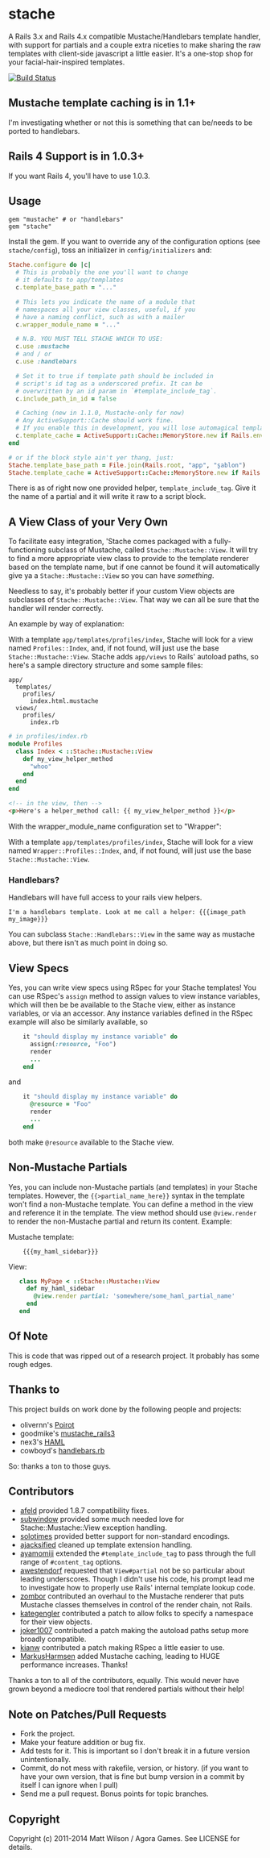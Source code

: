 # stache

A Rails 3.x and Rails 4.x compatible Mustache/Handlebars template handler, with support for partials and a couple extra niceties to make sharing the raw templates with client-side javascript a little easier. It's a one-stop shop for your facial-hair-inspired templates.

[![Build Status](https://secure.travis-ci.org/agoragames/stache.png)](http://travis-ci.org/agoragames/stache)

## Mustache template caching is in 1.1+

I'm investigating whether or not this is something that can be/needs to be ported to handlebars.

## Rails 4 Support is in 1.0.3+

If you want Rails 4, you'll have to use 1.0.3.

## Usage

    gem "mustache" # or "handlebars"
    gem "stache"

Install the gem. If you want to override any of the configuration options (see `stache/config`), toss an initializer in `config/initializers` and:

```ruby
Stache.configure do |c|
  # This is probably the one you'll want to change
  # it defaults to app/templates
  c.template_base_path = "..."

  # This lets you indicate the name of a module that
  # namespaces all your view classes, useful, if you
  # have a naming conflict, such as with a mailer
  c.wrapper_module_name = "..."

  # N.B. YOU MUST TELL STACHE WHICH TO USE:
  c.use :mustache
  # and / or
  c.use :handlebars

  # Set it to true if template path should be included in
  # script's id tag as a underscored prefix. It can be
  # overwritten by an id param in `#template_include_tag`.
  c.include_path_in_id = false

  # Caching (new in 1.1.0, Mustache-only for now)
  # Any ActiveSupport::Cache should work fine.
  # If you enable this in development, you will lose automagical template reloading!
  c.template_cache = ActiveSupport::Cache::MemoryStore.new if Rails.env.production?
end

# or if the block style ain't yer thang, just:
Stache.template_base_path = File.join(Rails.root, "app", "şablon")
Stache.template_cache = ActiveSupport::Cache::MemoryStore.new if Rails.env.production?
```

There is as of right now one provided helper, `template_include_tag`. Give it the name of a partial and it will write it raw to a script block.

## A View Class of your Very Own

To facilitate easy integration, 'Stache comes packaged with a fully-functioning subclass of Mustache, called `Stache::Mustache::View`. It will try to find a more appropriate view class to provide to the template renderer based on the template name, but if one cannot be found it will automatically give ya a `Stache::Mustache::View` so you can have *something*.

Needless to say, it's probably better if your custom View objects are subclasses of `Stache::Mustache::View`. That way we can all be sure that the handler will render correctly.

An example by way of explanation:

With a template `app/templates/profiles/index`, Stache will look for a view named `Profiles::Index`, and, if not found, will just use the base `Stache::Mustache::View`. Stache adds `app/views` to Rails' autoload paths, so here's a sample directory structure and some sample files:

```
app/
  templates/
    profiles/
      index.html.mustache
  views/
    profiles/
      index.rb
```

```ruby
# in profiles/index.rb
module Profiles
  class Index < ::Stache::Mustache::View
    def my_view_helper_method
      "whoo"
    end
  end
end
```

```html
<!-- in the view, then -->
<p>Here's a helper_method call: {{ my_view_helper_method }}</p>
```

With the wrapper_module_name configuration set to "Wrapper":

With a template `app/templates/profiles/index`, Stache will look for a view named `Wrapper::Profiles::Index`, and, if not found, will just use the base `Stache::Mustache::View`.

### Handlebars?

Handlebars will have full access to your rails view helpers.

```
I'm a handlebars template. Look at me call a helper: {{{image_path my_image}}}
```

You can subclass `Stache::Handlebars::View` in the same way as mustache above, but there isn't as much point in doing so.

## View Specs

Yes, you can write view specs using RSpec for your Stache templates! You can use RSpec's `assign` method to
assign values to view instance variables, which will then be be available to the Stache view, either as
instance variables, or via an accessor. Any instance variables defined in the RSpec example will also be
similarly available, so

```ruby
    it "should display my instance variable" do
      assign(:resource, "Foo")
      render
      ...
    end
```
and

```ruby
    it "should display my instance variable" do
      @resource = "Foo"
      render
      ...
    end
```
both make `@resource` available to the Stache view.

## Non-Mustache Partials

Yes, you can include non-Mustache partials (and templates) in your Stache templates. However, the
`{{>partial_name_here}}` syntax in the template won't find a non-Mustache template. You can define
a method in the view and reference it in the template. The view method should use `@view.render` to
render the non-Mustache partial and return its content. Example:

Mustache template:

```
    {{{my_haml_sidebar}}}
```

View:

```ruby
   class MyPage < ::Stache::Mustache::View
     def my_haml_sidebar
       @view.render partial: 'somewhere/some_haml_partial_name'
     end
   end
```

## Of Note

This is code that was ripped out of a research project. It probably has some rough edges.

## Thanks to

This project builds on work done by the following people and projects:

* olivernn's [Poirot](https://github.com/olivernn/poirot)
* goodmike's [mustache_rails3](https://github.com/goodmike/mustache_rails3)
* nex3's [HAML](https://github.com/nex3/haml)
* cowboyd's [handlebars.rb](https://github.com/cowboyd/handlebars.rb)

So: thanks a ton to those guys.

## Contributors

* [afeld](https://github.com/afeld) provided 1.8.7 compatibility fixes.
* [subwindow](https://github.com/subwindow) provided some much needed love for Stache::Mustache::View exception handling.
* [solotimes](https://github.com/solotimes) provided better support for non-standard encodings.
* [ajacksified](https://github.com/ajacksified) cleaned up template extension handling.
* [ayamomiji](https://github.com/ayamomiji) extended the `#template_include_tag` to pass through the full range of `#content_tag` options.
* [awestendorf](https://github.com/awestendorf) requested that `View#partial` not be so particular about leading underscores. Though I didn't use his code, his prompt lead me to investigate how to properly use Rails' internal template lookup code.
* [zombor](https://github.com/zombor) contributed an overhaul to the Mustache renderer that puts Mustache classes themselves in control of the render chain, not Rails.
* [kategengler](https://github.com/kategengler) contributed a patch to allow folks to specify a namespace for their view objects.
* [joker1007](https://github.com/joker1007) contributed a patch making the autoload paths setup more broadly compatible.
* [kianw](https://github.com/kianw) contributed a patch making RSpec a little easier to use.
* [MarkusHarmsen](https://github.com/MarkusHarmsen) added Mustache caching, leading to HUGE performance increases. Thanks!

Thanks a ton to all of the contributors, equally. This would never have grown beyond a mediocre tool that rendered partials without their help!

## Note on Patches/Pull Requests

* Fork the project.
* Make your feature addition or bug fix.
* Add tests for it. This is important so I don't break it in a
  future version unintentionally.
* Commit, do not mess with rakefile, version, or history.
  (if you want to have your own version, that is fine but bump version in a commit by itself I can ignore when I pull)
* Send me a pull request. Bonus points for topic branches.

## Copyright

Copyright (c) 2011-2014 Matt Wilson / Agora Games. See LICENSE for details.
